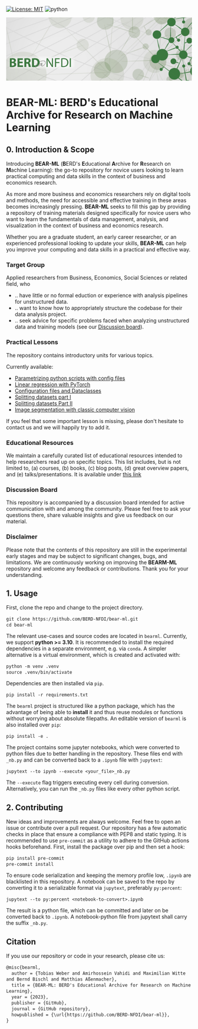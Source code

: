  [![License: MIT](https://img.shields.io/badge/License-MIT-yellow.svg)](https://opensource.org/licenses/MIT)
 ![python](https://img.shields.io/badge/Python-3.10-brightgreen)

<p align="center">
<img src=assets/berd_logo.png  alt="berd logo"/>
</p>

# BEAR-ML: BERD's Educational Archive for Research on Machine Learning

## 0. Introduction & Scope

Introducing **BEAR-ML** (**B**ERD's **E**ducational **A**rchive for **R**esearch on
**M**achine Learning):
the go-to repository for novice users looking to learn
practical computing and data skills in the context of business and economics research.

As more and more business and economics researchers rely on digital tools and methods,
the need for accessible and effective training in these areas becomes increasingly
pressing. **BEAR-ML** seeks to fill this gap by providing a repository of training
materials designed specifically for novice users who want to learn the fundamentals of
data management, analysis, and visualization in the context of business and
economics research.

Whether you are a graduate student, an early career researcher, or an experienced
professional looking to update your skills, **BEAR-ML** can help you improve your
computing and data skills in a practical and effective way.

### Target Group

Applied researchers from Business, Economics, Social Sciences or related field, who
- .. have little or no formal eduction or experience with analysis pipelines for unstructured data.
- .. want to know how to appropriately structure the codebase for their data analysis project.
- .. seek advice for specific problems faced when analyzing unstructured data and training models (see our [Discussion board](./discussions)).

### Practical Lessons

The repository contains introductory units for various topics.

Currently available:

- [Parametrizing python scripts with config files](bearml/basics/configuration_tutorial_nb.ipynb)
- [Linear regression with PyTorch](bearml/basics/linear_regression_nb.ipynb)
- [Configuration files and Dataclasses](bearml/basics/configuration_tutorial_nb.ipynb)
- [Splitting datasets part I](bearml/basics/splitting_tutorial_1_nb.ipynb)
- [Splitting datasets Part II](bearml/basics/splitting_tutorial_2_nb.ipynb)
- [Image segmentation with classic computer vision](bearml/basics/classic_segmentation_tutorial_nb.ipynb)

If you feel that some important lesson is missing, please don't hesitate to contact us and we will happily try to add it.

### Educational Resources

We maintain a carefully curated list of educational resources intended to help researchers read up on specific topics.
This list includes, but is not limited to, (a) courses, (b) books, (c) blog posts, (d) great overview papers, and (e) talks/presentations.
It is available under [this link](https://docs.google.com/document/d/1EH3Yq8Oi5wRq96t8IRjyMSKqj2WmihMclZiTZr7BmhA/edit?usp=sharing)

### Discussion Board

This repository is accompanied by a discussion board intended for active communication with and among the community.
Please feel free to ask your questions there, share valuable insights and give us feedback on our material.

### Disclaimer

Please note that the contents of this repository are still in the experimental early
stages and may be subject to significant changes, bugs, and limitations.
We are continuously working on improving the **BEARM-ML** repository and welcome any
feedback or contributions. Thank you for your understanding.

## 1. Usage

First, clone the repo and change to the project directory.

```shell
git clone https://github.com/BERD-NFDI/bear-ml.git
cd bear-ml
```

The relevant use-cases and source codes are located in `bearml`.
Currently, we support **python >= 3.10**.
It is recommended to install the required dependencies in a separate environment, e.g.
via `conda`.
A simpler alternative is a virtual environment, which is created and activated with:

```shell
python -m venv .venv
source .venv/bin/activate
```

Dependencies are then installed via `pip`.

```shell
pip install -r requirements.txt
```

The `bearml` project is structured like a python package, which has the advantage of
being able to **install** it and thus reuse modules or functions without worrying about
absolute filepaths.
An editable version of `bearml` is also installed over `pip`:

```shell
pip install -e .
```

The project contains some jupyter notebooks, which were converted to python files
due to better handling in the repository.
These files end with `_nb.py` and can be converted back to a `.ipynb` file with
`jupytext`:

```shell
jupytext --to ipynb --execute <your_file>_nb.py
```

The `--execute` flag triggers executing every cell during conversion.
Alternatively, you can run the `_nb.py` files like every other python script.

## 2. Contributing

New ideas and improvements are always welcome. Feel free to open an issue or contribute
over a pull request.
Our repository has a few automatic checks in place that ensure a compliance with PEP8 and static
typing.
It is recommended to use `pre-commit` as a utility to adhere to the GitHub actions hooks
beforehand.
First, install the package over pip and then set a hook:
```shell
pip install pre-commit
pre-commit install
```

To ensure code serialization and keeping the memory profile low, `.ipynb` are blacklisted
in this repository.
A notebook can be saved to the repo by converting it to a serializable format via
`jupytext`, preferably `py:percent`:

```shell
jupytext --to py:percent <notebook-to-convert>.ipynb
```

The result is a python file, which can be committed and later on be converted back to `.ipynb`.
A notebook-python file from jupytext shall carry the suffix `_nb.py`.


## Citation

If you use our repository or code in your research, please cite us:

```
@misc{bearml,
  author = {Tobias Weber and Amirhossein Vahidi and Maximilian Witte and Bernd Bischl and Matthias Aßenmacher},
  title = {BEAR-ML: BERD's Educational Archive for Research on Machine Learning},
  year = {2023},
  publisher = {GitHub},
  journal = {GitHub repository},
  howpublished = {\url{https://github.com/BERD-NFDI/bear-ml}},
}
```
